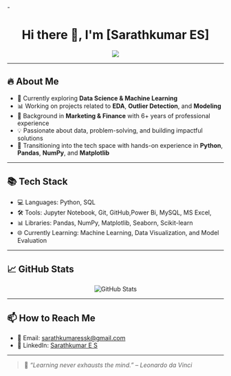 -<h1 align="center">Hi there 👋, I'm [Sarathkumar ES]</h1>

<p align="center">
  <img src="https://readme-typing-svg.herokuapp.com?color=0BDA51&lines=Welcome+to+my+GitHub!;Python+%7C+Data+Science+%7C+ML+Enthusiast;Looking+for+New+Opportunities;Open+to+Collaborations+and+Learning" />
</p>

---

## 🔥 About Me

- 🌱 Currently exploring **Data Science & Machine Learning**
- 📊 Working on projects related to **EDA**, **Outlier Detection**, and **Modeling**
- 💼 Background in **Marketing & Finance** with 6+ years of professional experience
- 💡 Passionate about data, problem-solving, and building impactful solutions
- 🚀 Transitioning into the tech space with hands-on experience in **Python**, **Pandas**, **NumPy**, and **Matplotlib**

---

## 📚 Tech Stack

- 💻 Languages: Python, SQL
- 🛠️ Tools: Jupyter Notebook, Git, GitHub,Power Bi, MySQL, MS Excel,
- 📊 Libraries: Pandas, NumPy, Matplotlib, Seaborn, Scikit-learn
- 🌐 Currently Learning: Machine Learning, Data Visualization, and Model Evaluation

---

## 📈 GitHub Stats

<p align="center">
  <img src="https://github-readme-stats.vercel.app/api?username=Saratkkumar-ES&show_icons=true&theme=radical" alt="GitHub Stats" />
</p>

---

## 📫 How to Reach Me

- 📧 Email: sarathkumaressk@gmail.com
- 🔗 LinkedIn: [Sarathkumar E S]((https://www.linkedin.com/in/sarathkumares/))

---

> 💬 *“Learning never exhausts the mind.” – Leonardo da Vinci*
